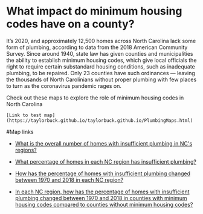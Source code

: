 # What impact do minimum housing codes have on a county?

It’s 2020, and approximately 12,500 homes across North Carolina lack some form of plumbing, according to data from the 2018 American Community Survey. Since around 1940, state law has given counties and municipalities the ability to establish minimum housing codes, which give local officials the right to require certain substandard housing conditions, such as inadequate plumbing, to be repaired. Only 23 counties have such ordinances — leaving the thousands of North Carolinians without proper plumbing with few places to turn as the coronavirus pandemic rages on.

Check out these maps to explore the role of minimum housing codes in North Carolina

```
[Link to test map](https://taylorbuck.github.io/taylorbuck.github.io/PlumbingMaps.html)
```
#Map links

- [What is the overall number of homes with insufficient plumbing in NC's regions?](https://taylorbuck.github.io/taylorbuck.github.io/OverallNumber.html)

- [What percentage of homes in each NC region has insufficient plumbing?](https://taylorbuck.github.io/taylorbuck.github.io/PctInsufficient.html)

- [How has the percentage of homes with insufficient plumbing changed between 1970 and 2018 in each NC region?](https://taylorbuck.github.io/taylorbuck.github.io/PctChange.html)

- [In each NC region, how has the percentage of homes with insufficient plumbing changed between 1970 and 2018 in counties with minimum housing codes compared to counties without minimum housing codes?](https://taylorbuck.github.io/taylorbuck.github.io/PlumbingMaps.html)